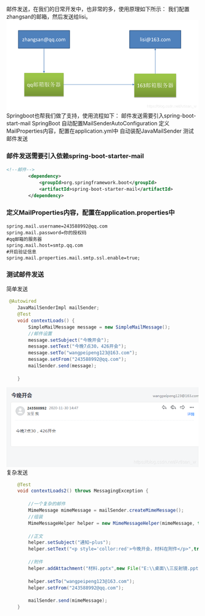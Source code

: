 邮件发送，在我们的日常开发中，也非常的多，使用原理如下所示：
我们配置zhangsan的邮箱，然后发送给lisi。
![在这里插入图片描述](https://raw.githubusercontent.com/PeipengWang/picture/master/20201130141900442.png)
Springboot也帮我们做了支持，使用流程如下：
邮件发送需要引入spring-boot-start-mail
SpringBoot 自动配置MailSenderAutoConfiguration
定义MailProperties内容，配置在application.yml中
自动装配JavaMailSender
测试邮件发送

###  邮件发送需要引入依赖spring-boot-starter-mail

```xml
<!--邮件-->
        <dependency>
            <groupId>org.springframework.boot</groupId>
            <artifactId>spring-boot-starter-mail</artifactId>
        </dependency>
```
### 定义MailProperties内容，配置在application.properties中

```
spring.mail.username=243588992@qq.com
spring.mail.password=你的授权码
#qq邮箱的服务器
spring.mail.host=smtp.qq.com
#开启验证信息
spring.mail.properties.mail.smtp.ssl.enable=true;
```



### 测试邮件发送
简单发送
```java
 @Autowired
    JavaMailSenderImpl mailSender;
    @Test
    void contextLoads() {
        SimpleMailMessage message = new SimpleMailMessage();
        //邮件设置
        message.setSubject("今晚开会");
        message.setText("今晚7点30，426开会");
        message.setTo("wangpeipeng123@163.com");
        message.setFrom("243588992@qq.com");
        mailSender.send(message);

    }
```

![在这里插入图片描述](https://raw.githubusercontent.com/PeipengWang/picture/master/2020113014435296.png)
复杂发送

```java
    @Test
    void contextLoads2() throws MessagingException {

        //一个复杂的邮件
        MimeMessage mimeMessage = mailSender.createMimeMessage();
        //组装
        MimeMessageHelper helper = new MimeMessageHelper(mimeMessage, true);

        //正文
        helper.setSubject("通知~plus");
        helper.setText("<p style='collor:red'>今晚开会，材料在附件</p>",true);

        //附件
        helper.addAttachment("材料.pptx",new File("E:\\桌面\\三反射镜.pptx"));

        helper.setTo("wangpeipeng123@163.com");
        helper.setFrom("243588992@qq.com");

        mailSender.send(mimeMessage);
    }
```
